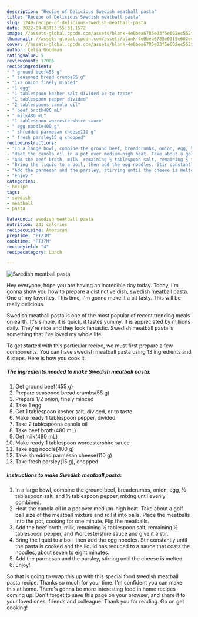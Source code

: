 ```yaml
---
description: "Recipe of Delicious Swedish meatball pasta"
title: "Recipe of Delicious Swedish meatball pasta"
slug: 1249-recipe-of-delicious-swedish-meatball-pasta
date: 2022-09-03T13:55:31.157Z
image: //assets-global.cpcdn.com/assets/blank-4e0bea6785e03f5e602ec562f230caae08da540cada707380b4fe1bbebba43da.png
thumbnail: //assets-global.cpcdn.com/assets/blank-4e0bea6785e03f5e602ec562f230caae08da540cada707380b4fe1bbebba43da.png
cover: //assets-global.cpcdn.com/assets/blank-4e0bea6785e03f5e602ec562f230caae08da540cada707380b4fe1bbebba43da.png
author: Celia Goodman
ratingvalue: 5
reviewcount: 17086
recipeingredient:
- " ground beef455 g"
- " seasoned bread crumbs55 g"
- "1/2 onion finely minced"
- "1 egg"
- "1 tablespoon kosher salt divided or to taste"
- "1 tablespoon pepper divided"
- "2 tablespoons canola oil"
- " beef broth480 mL"
- " milk480 mL"
- "1 tablespoon worcestershire sauce"
- " egg noodle400 g"
- " shredded parmesan cheese110 g"
- " fresh parsley15 g chopped"
recipeinstructions:
- "In a large bowl, combine the ground beef, breadcrumbs, onion, egg, ½ tablespoon salt, and ½ tablespoon pepper, mixing until evenly combined."
- "Heat the canola oil in a pot over medium-high heat. Take about a golf-ball size of the meatball mixture and roll it into balls. Place the meatballs into the pot, cooking for one minute. Flip the meatballs."
- "Add the beef broth, milk, remaining ½ tablespoon salt, remaining ½ tablespoon pepper, and Worcestershire sauce and give it a stir."
- "Bring the liquid to a boil, then add the egg noodles. Stir constantly until the pasta is cooked and the liquid has reduced to a sauce that coats the noodles, about seven to eight minutes."
- "Add the parmesan and the parsley, stirring until the cheese is melted."
- "Enjoy!"
categories:
- Recipe
tags:
- swedish
- meatball
- pasta

katakunci: swedish meatball pasta 
nutrition: 231 calories
recipecuisine: American
preptime: "PT23M"
cooktime: "PT37M"
recipeyield: "4"
recipecategory: Lunch

---
```



![Swedish meatball pasta](//assets-global.cpcdn.com/assets/blank-4e0bea6785e03f5e602ec562f230caae08da540cada707380b4fe1bbebba43da.png)

Hey everyone, hope you are having an incredible day today. Today, I'm gonna show you how to prepare a distinctive dish, swedish meatball pasta. One of my favorites. This time, I'm gonna make it a bit tasty. This will be really delicious.



Swedish meatball pasta is one of the most popular of recent trending meals on earth. It's simple, it is quick, it tastes yummy. It is appreciated by millions daily. They're nice and they look fantastic. Swedish meatball pasta is something that I've loved my whole life.


To get started with this particular recipe, we must first prepare a few components. You can have swedish meatball pasta using 13 ingredients and 6 steps. Here is how you cook it.

<!--inarticleads1-->

##### The ingredients needed to make Swedish meatball pasta:

1. Get  ground beef(455 g)
1. Prepare  seasoned bread crumbs(55 g)
1. Prepare 1/2 onion, finely minced
1. Take 1 egg
1. Get 1 tablespoon kosher salt, divided, or to taste
1. Make ready 1 tablespoon pepper, divided
1. Take 2 tablespoons canola oil
1. Take  beef broth(480 mL)
1. Get  milk(480 mL)
1. Make ready 1 tablespoon worcestershire sauce
1. Take  egg noodle(400 g)
1. Take  shredded parmesan cheese(110 g)
1. Take  fresh parsley(15 g), chopped




<!--inarticleads2-->

##### Instructions to make Swedish meatball pasta:

1. In a large bowl, combine the ground beef, breadcrumbs, onion, egg, ½ tablespoon salt, and ½ tablespoon pepper, mixing until evenly combined.
1. Heat the canola oil in a pot over medium-high heat. Take about a golf-ball size of the meatball mixture and roll it into balls. Place the meatballs into the pot, cooking for one minute. Flip the meatballs.
1. Add the beef broth, milk, remaining ½ tablespoon salt, remaining ½ tablespoon pepper, and Worcestershire sauce and give it a stir.
1. Bring the liquid to a boil, then add the egg noodles. Stir constantly until the pasta is cooked and the liquid has reduced to a sauce that coats the noodles, about seven to eight minutes.
1. Add the parmesan and the parsley, stirring until the cheese is melted.
1. Enjoy!




So that is going to wrap this up with this special food swedish meatball pasta recipe. Thanks so much for your time. I'm confident you can make this at home. There's gonna be more interesting food in home recipes coming up. Don't forget to save this page on your browser, and share it to your loved ones, friends and colleague. Thank you for reading. Go on get cooking!
